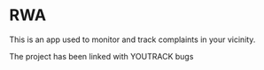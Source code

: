 # RWA
This is an app used to monitor and track complaints in your vicinity.

The project has been linked with YOUTRACK bugs
